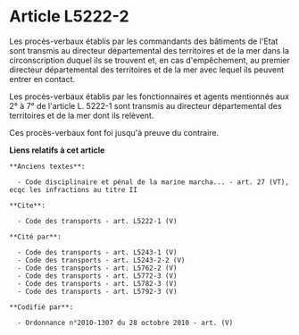 # Article L5222-2

Les procès-verbaux établis par les commandants des bâtiments de l'Etat sont transmis au directeur départemental des
territoires et de la mer dans la circonscription duquel ils se trouvent et, en cas d'empêchement, au premier directeur
départemental des territoires et de la mer avec lequel ils peuvent entrer en contact. 

Les procès-verbaux établis par les fonctionnaires et agents mentionnés aux 2° à 7° de l'article L. 5222-1 sont transmis au
directeur départemental des territoires et de la mer dont ils relèvent. 

Ces procès-verbaux font foi jusqu'à preuve du contraire.

**Liens relatifs à cet article**

	**Anciens textes**:

	  - Code disciplinaire et pénal de la marine marcha... - art. 27 (VT), ecqc les infractions au titre II

	**Cite**:

	  - Code des transports - art. L5222-1 (V)

	**Cité par**:

	  - Code des transports - art. L5243-1 (V)
	  - Code des transports - art. L5243-2-2 (V)
	  - Code des transports - art. L5762-2 (V)
	  - Code des transports - art. L5772-3 (V)
	  - Code des transports - art. L5782-3 (V)
	  - Code des transports - art. L5792-3 (V)

	**Codifié par**:

	  - Ordonnance n°2010-1307 du 28 octobre 2010 - art. (V)
